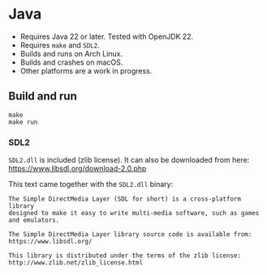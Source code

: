 # Java

* Requires Java 22 or later. Tested with OpenJDK 22.
* Requires `make` and `SDL2`.
* Builds and runs on Arch Linux.
* Builds and crashes on macOS.
* Other platforms are a work in progress.

## Build and run

    make
    make run

### SDL2

`SDL2.dll` is included (zlib license). It can also be downloaded from here: https://www.libsdl.org/download-2.0.php

This text came together with the `SDL2.dll` binary:

```
The Simple DirectMedia Layer (SDL for short) is a cross-platform library
designed to make it easy to write multi-media software, such as games
and emulators.

The Simple DirectMedia Layer library source code is available from:
https://www.libsdl.org/

This library is distributed under the terms of the zlib license:
http://www.zlib.net/zlib_license.html
```
